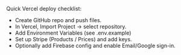 Quick Vercel deploy checklist:
- Create GitHub repo and push files.
- In Vercel, Import Project -> select repository.
- Add Environment Variables (see .env.example)
- Set up Stripe (Products / Prices) and add keys.
- Optionally add Firebase config and enable Email/Google sign-in.
